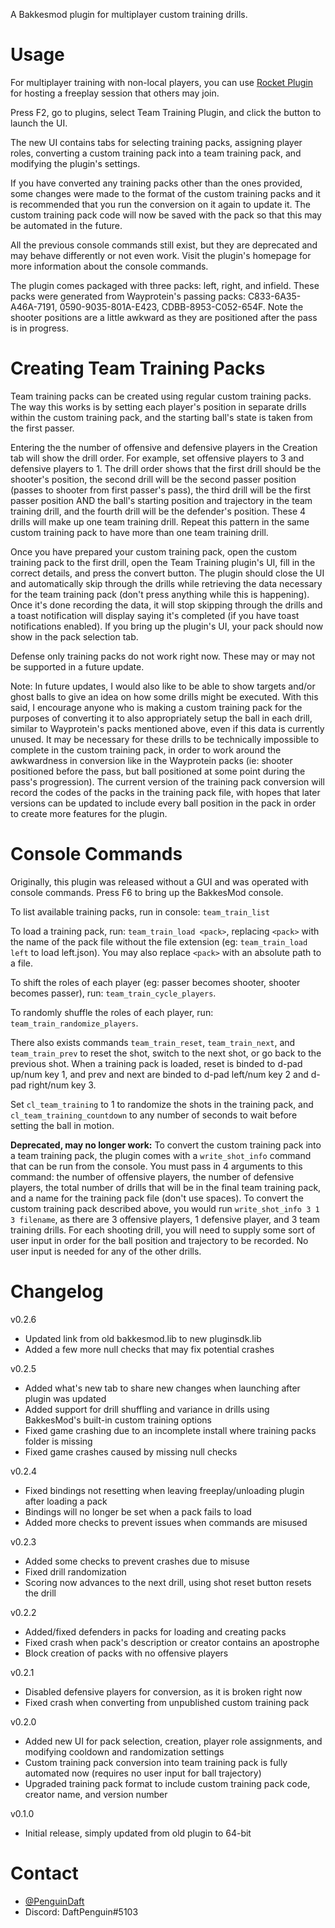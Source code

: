 A Bakkesmod plugin for multiplayer custom training drills.

# Usage

For multiplayer training with non-local players, you can use [Rocket Plugin](https://bakkesplugins.com/plugins/view/26) for hosting a freeplay session that others may join.

Press F2, go to plugins, select Team Training Plugin, and click the button to launch the UI.

The new UI contains tabs for selecting training packs, assigning player roles, converting a custom training pack into a team training pack, and modifying the plugin's settings.

If you have converted any training packs other than the ones provided, some changes were made to the format of the custom training packs and it is recommended that you run the conversion on it again to update it. The custom training pack code will now be saved with the pack so that this may be automated in the future.

All the previous console commands still exist, but they are deprecated and may behave differently or not even work. Visit the plugin's homepage for more information about the console commands.

The plugin comes packaged with three packs: left, right, and infield. These packs were generated from Wayprotein's passing packs: C833-6A35-A46A-7191, 0590-9035-801A-E423, CDBB-8953-C052-654F. Note the shooter positions are a little awkward as they are positioned after the pass is in progress.

# Creating Team Training Packs

Team training packs can be created using regular custom training packs. The way this works is by setting each player's position in separate drills within the custom training pack, and the starting ball's state is taken from the first passer.

Entering the the number of offensive and defensive players in the Creation tab will show the drill order. For example, set offensive players to 3 and defensive players to 1. The drill order shows that the first drill should be the shooter's position, the second drill will be the second passer position (passes to shooter from first passer's pass), the third drill will be the first passer position AND the ball's starting position and trajectory in the team training drill, and the fourth drill will be the defender's position. These 4 drills will make up one team training drill. Repeat this pattern in the same custom training pack to have more than one team training drill.

Once you have prepared your custom training pack, open the custom training pack to the first drill, open the Team Training plugin's UI, fill in the correct details, and press the convert button. The plugin should close the UI and automatically skip through the drills while retrieving the data necessary for the team training pack (don't press anything while this is happening). Once it's done recording the data, it will stop skipping through the drills and a toast notification will display saying it's completed (if you have toast notifications enabled). If you bring up the plugin's UI, your pack should now show in the pack selection tab.

Defense only training packs do not work right now. These may or may not be supported in a future update.

Note: In future updates, I would also like to be able to show targets and/or ghost balls to give an idea on how some drills might be executed. With this said, I encourage anyone who is making a custom training pack for the purposes of converting it to also appropriately setup the ball in each drill, similar to Wayprotein's packs mentioned above, even if this data is currently unused. It may be necessary for these drills to be technically impossible to complete in the custom training pack, in order to work around the awkwardness in conversion like in the Wayprotein packs (ie: shooter positioned before the pass, but ball positioned at some point during the pass's progression). The current version of the training pack conversion will record the codes of the packs in the training pack file, with hopes that later versions can be updated to include every ball position in the pack in order to create more features for the plugin.

# Console Commands

Originally, this plugin was released without a GUI and was operated with console commands. Press F6 to bring up the BakkesMod console.

To list available training packs, run in console: `team_train_list`

To load a training pack, run: `team_train_load <pack>`, replacing `<pack>` with the name of the pack file without the file extension (eg: `team_train_load left` to load left.json). You may also replace `<pack>` with an absolute path to a file.

To shift the roles of each player (eg: passer becomes shooter, shooter becomes passer), run: `team_train_cycle_players`.

To randomly shuffle the roles of each player, run: `team_train_randomize_players`.

There also exists commands `team_train_reset`, `team_train_next`, and `team_train_prev` to reset the shot, switch to the next shot, or go back to the previous shot. When a training pack is loaded, reset is binded to d-pad up/num key 1, and prev and next are binded to d-pad left/num key 2 and d-pad right/num key 3.

Set `cl_team_training` to 1 to randomize the shots in the training pack, and `cl_team_training_countdown` to any number of seconds to wait before setting the ball in motion.

**Deprecated, may no longer work:** To convert the custom training pack into a team training pack, the plugin comes with a `write_shot_info` command that can be run from the console. You must pass in 4 arguments to this command: the number of offensive players, the number of defensive players, the total number of drills that will be in the final team training pack, and a name for the training pack file (don't use spaces). To convert the custom training pack described above, you would run `write_shot_info 3 1 3 filename`, as there are 3 offensive players, 1 defensive player, and 3 team training drills. For each shooting drill, you will need to supply some sort of user input in order for the ball position and trajectory to be recorded. No user input is needed for any of the other drills.

# Changelog

v0.2.6
* Updated link from old bakkesmod.lib to new pluginsdk.lib
* Added a few more null checks that may fix potential crashes

v0.2.5
* Added what's new tab to share new changes when launching after plugin was updated
* Added support for drill shuffling and variance in drills using BakkesMod's built-in custom training options
* Fixed game crashing due to an incomplete install where training packs folder is missing
* Fixed game crashes caused by missing null checks

v0.2.4
* Fixed bindings not resetting when leaving freeplay/unloading plugin after loading a pack
* Bindings will no longer be set when a pack fails to load
* Added more checks to prevent issues when commands are misused

v0.2.3
* Added some checks to prevent crashes due to misuse
* Fixed drill randomization
* Scoring now advances to the next drill, using shot reset button resets the drill

v0.2.2
* Added/fixed defenders in packs for loading and creating packs
* Fixed crash when pack's description or creator contains an apostrophe
* Block creation of packs with no offensive players

v0.2.1
* Disabled defensive players for conversion, as it is broken right now
* Fixed crash when converting from unpublished custom training pack

v0.2.0
* Added new UI for pack selection, creation, player role assignments, and modifying cooldown and randomization settings
* Custom training pack conversion into team training pack is fully automated now (requires no user input for ball trajectory)
* Upgraded training pack format to include custom training pack code, creator name, and version number

v0.1.0
* Initial release, simply updated from old plugin to 64-bit

# Contact

* [@PenguinDaft](twitter.com/PenguinDaft)
* Discord: DaftPenguin#5103